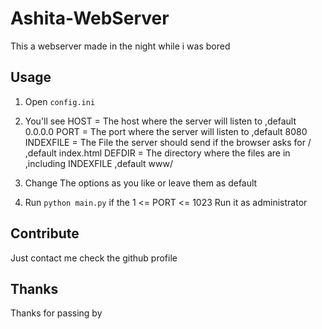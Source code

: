 # Ashita-WebServer
This a webserver made in the night while i was bored

## Usage
1. Open <code>config.ini</code>
2. You'll see 
  HOST = The host where the server will listen to ,default 0.0.0.0
  PORT = The port where the server will listen to ,default 8080
  INDEXFILE = The File the server should send if the browser asks for / ,default index.html
  DEFDIR = The directory where the files are in ,including INDEXFILE ,default www/

3. Change The options as you like or leave them as default
4. Run <code>python main.py</code> if the 1 <= PORT <= 1023 Run it as administrator

## Contribute
Just contact me check the github profile

## Thanks
Thanks for passing by
